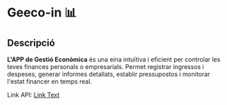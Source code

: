 # Geeco-in 📊

## Descripció
**L'APP de Gestió Econòmica** és una eina intuïtiva i eficient per controlar les teves finances personals o empresarials. Permet registrar ingressos i despeses, generar informes detallats, establir pressupostos i monitorar l'estat financer en temps real.

Link API: [Link Text](https://github.com/Snr1s3/APIM07.git)
